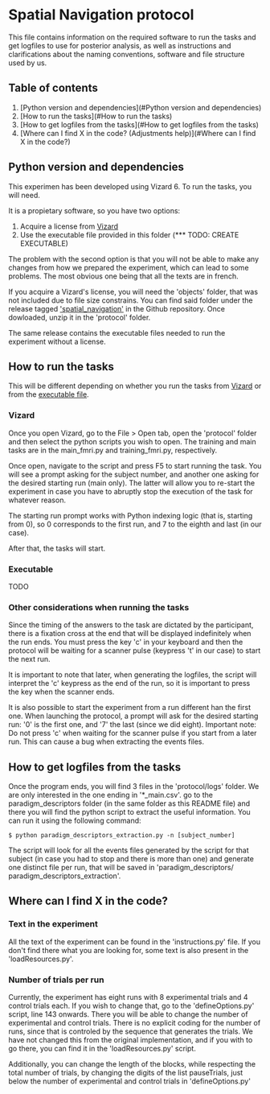 # Spatial Navigation protocol

This file contains information on the required software to run the tasks and get
logfiles to use for posterior analysis, as well as instructions and clarifications
about the naming conventions, software and file structure used by us.

## Table of contents
1. [Python version and dependencies](#Python version and dependencies)
2. [How to run the tasks](#How to run the tasks)
3. [How to get logfiles from the tasks](#How to get logfiles from the tasks)
4. [Where can I find X in the code? (Adjustments help)](#Where can I find X in the code?)

## Python version and dependencies

This experimen has been developed using Vizard 6. To run the tasks, you will need.

It is a propietary software, so you have two options:

1. Acquire a license from [Vizard](https://www.worldviz.com/vizard-virtual-reality-software)
2. Use the executable file provided in this folder (*** TODO: CREATE EXECUTABLE)

The problem with the second option is that you will not be able to make any changes from how we prepared
the experiment, which can lead to some problems. The most obvious one being that all the texts are in french.

If you acquire a Vizard's license, you will need the 'objects' folder, that was not included due to file size constrains. 
You can find said folder under the release tagged ['spatial_navigation'](https://github.com/hbp-brain-charting/public_protocols/releases/tag/spatial_navigation) in the Github repository. Once dowloaded, unzip it in the 'protocol' folder.

The same release contains the executable files needed to run the experiment without a license.

## How to run the tasks

This will be different depending on whether you run the tasks from [Vizard](#Vizard) 
or from the [executable file](#Executable).

### Vizard

Once you open Vizard, go to the File > Open tab, open the 'protocol' folder and then select the python scripts
you wish to open. The training and main tasks are in the main_fmri.py and training_fmri.py, respectively.

Once open, navigate to the script and press F5 to start running the task. You will see a prompt asking for the
subject number, and another one asking for the desired starting run (main only). The latter will allow you to 
re-start the experiment in case you have to abruptly stop the execution of the task for whatever reason.

The starting run prompt works with Python indexing logic (that is, starting from 0), so 0 corresponds to the first
run, and 7 to the eighth and last (in our case).

After that, the tasks will start.

### Executable

TODO

### Other considerations when running the tasks

Since the timing of the answers to the task are dictated by the participant, there is a fixation cross at the end
that will be displayed indefinitely when the run ends. You must press the key 'c' in your keyboard and then the
protocol will be waiting for a scanner pulse (keypress 't' in our case) to start the next run.

It is important to note that later, when generating the logfiles, the script will interpret the 'c' keypress as the
end of the run, so it is important to press the key when the scanner ends.

It is also possible to start the experiment from a run different han the first one. When launching
the protocol, a prompt will ask for the desired starting run: '0' is the first one, and '7' the last
(since we did eight). Important note: Do not press 'c' when waiting for the scanner pulse if you start
from a later run. This can cause a bug when extracting the events files.

## How to get logfiles from the tasks

Once the program ends, you will find 3 files in the 'protocol/logs' folder. We are only interested in the one ending
in '*_main.csv'. go to the paradigm_descriptors folder (in the same folder as this README file) and there you will
find the python script to extract the useful information. You can run it using the following command:

    $ python paradigm_descriptors_extraction.py -n [subject_number]
    
The script will look for all the events files generated by the script for that subject (in case you had to stop
and there is more than one) and generate one distinct file per run, that will be saved in 'paradigm_descriptors/
paradigm_descriptors_extraction'.

## Where can I find X in the code?

### Text in the experiment

All the text of the experiment can be found in the 'instructions.py' file. If you don't find there what you are 
looking for, some text is also present in the 'loadResources.py'.

### Number of trials per run

Currently, the experiment has eight runs with 8 experimental trials and 4 control trials each. If you wish to 
change that, go to the 'defineOptions.py' script, line 143 onwards. There you will be able to change the number 
of experimental and control trials. There is no explicit coding for the number of runs, since that is controled
by the sequence that generates the trials. We have not changed this from the original implementation, and if you
with to go there, you can find it in the 'loadResources.py' script.

Additionally, you can change the length of the blocks, while respecting the total number of trials, by changing
the digits of the list pauseTrials, just below the number of experimental and control trials in 'defineOptions.py'
    

